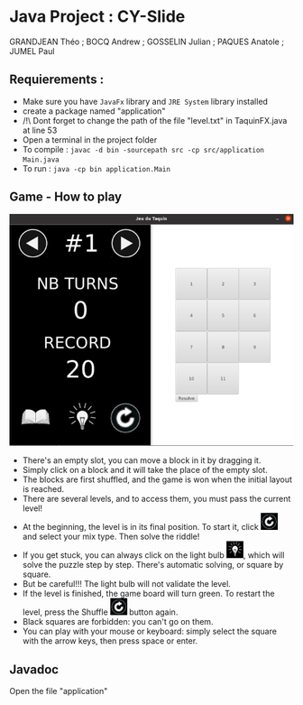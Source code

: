 # Java Project : CY-Slide
GRANDJEAN Théo ; BOCQ Andrew ; GOSSELIN Julian ; PAQUES Anatole ; JUMEL Paul
## Requierements :

- Make sure you have `JavaFx` library and `JRE System` library installed 
- create a package named "application"
- /!\ Dont forget to change the path of the file "level.txt" in TaquinFX.java at line 53
- Open a terminal in the project folder
- To compile : `javac -d bin -sourcepath src -cp src/application Main.java`
- To run : `java -cp bin application.Main`
## Game - How to play
![Screen Console](screenJEU.png)

- There's an empty slot, you can move a block in it by dragging it.
- Simply click on a block and it will take the place of the empty slot.
- The blocks are first shuffled, and the game is won when the initial layout is reached.
- There are several levels, and to access them, you must pass the current level!
- At the beginning, the level is in its final position. To start it, click <img src="Reset.png" width="30" height="30"> and select your mix type.
Then solve the riddle!
- If you get stuck, you can always click on the light bulb <img src="resolve.png" width="30" height="30">, which will solve the puzzle step by step. There's automatic solving, 
or square by square.
- But be careful!!! The light bulb will not validate the level.
- If the level is finished, the game board will turn green. To restart the level, press the Shuffle <img src="Reset.png" width="30" height="30"> button again.
- Black squares are forbidden: you can't go on them.
- You can play with your mouse or keyboard: simply select the square with the arrow keys, then press space or enter.
                    
## Javadoc
Open the file "application"
